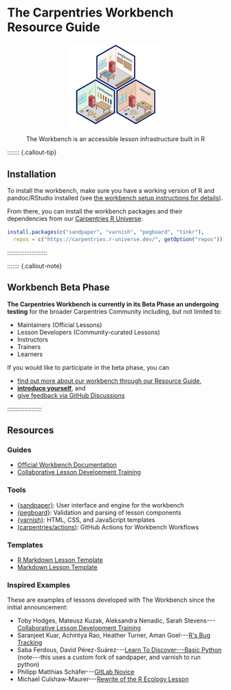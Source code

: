 # The Carpentries Workbench Resource Guide

<figure style='text-align: center'>
<p>
<img src="fig/hex-collection.jpeg" width="50%" alt="three isometric hex badges for The Carpentries Workbench representing the packages sandpaper, pegboard, and varnish. Each badge is styled to look like a tiny workshop working on a wooden carpentries logo with the package namesake highlighted.">
</p>
<figcaption style='display: block'></p>The Workbench is an accessible lesson infrastructure built in R</p></figcaption>
</figure>

::::::: {.callout-tip}

## Installation

To install the workbench, make sure you have a working version of R and 
pandoc/RStudio installed (see [the workbench setup instructions for 
details](https://carpentries.github.io/sandpaper-docs/)).

From there, you can install the workbench packages and their dependencies from
our [Carpentries R Universe](https://carpentries.r-universe.dev):

```r
install.packages(c("sandpaper", "varnish", "pegboard", "tinkr"),
  repos = c("https://carpentries.r-universe.dev/", getOption("repos")))
```

:::::::::::::::::::::::


::::::: {.callout-note}

## Workbench Beta Phase

**The Carpentries Workbench is currently in its Beta Phase an undergoing testing**
for the broader Carpentries Community including, but not limited to:

 - Maintainers (Official Lessons)
 - Lesson Developers (Community-curated Lessons)
 - Instructors
 - Trainers
 - Learners

If you would like to participate in the beta phase, you can

 - [find out more about our workbench through our Resource Guide](#resources),
 - **[introduce yourself](https://github.com/carpentries/workbench/discussions/1)**, and 
 - [give feedback via GitHub Discussions](https://github.com/carpentries/workbench/discussions/)

::::::::::::::::::::

## Resources

### Guides

 - [Official Workbench Documentation](https://carpentries.github.io/sandpaper-docs)
 - [Collaborative Lesson Development Training](https://carpentries.github.io/lesson-development-training/)

### Tools

 - [{sandpaper}](https://carpentries.github.io/sandpaper/): User interface and engine for the workbench
 - [{pegboard}](https://carpentries.github.io/pegboard/): Validation and parsing of lesson components
 - [{varnish}](https://carpentries.github.io/varnish/): HTML, CSS, and JavaScript templates
 - [(carpentries/actions)](https://github.com/carpentries/actions#readme): GitHub Actions for Workbench Workflows

### Templates

 - [R Markdown Lesson Template](https://github.com/carpentries/workbench-template-rmd)
 - [Markdown Lesson Template](https://github.com/carpentries/workbench-template-md)


### Inspired Examples

These are examples of lessons developed with The Workbench since the initial announcement: 

- Toby Hodges, Mateusz Kuzak, Aleksandra Nenadic, Sarah Stevens---[Collaborative Lesson Development Training](https://carpentries.github.io/lesson-development-training/)
- Saranjeet Kuar, Achintya Rao, Heather Turner, Aman Goel---[R's Bug Tracking](https://contributor.r-project.org/r-bug-tracking-lesson/)
- Saba Ferdous, David Pérez-Suárez---[Learn To Discover---Basic Python](https://learntodiscover.github.io/Basic_Python/) (note---this uses a custom fork of sandpaper, and varnish to run python)
- Philipp Matthias Schäfer---[GitLab Novice](https://zedif.github.io/gitlab-novice/)
- Michael Culshaw-Maurer---[Rewrite of the R Ecology Lesson](https://www.michaelc-m.com/Rewrite-R-ecology-lesson/)
